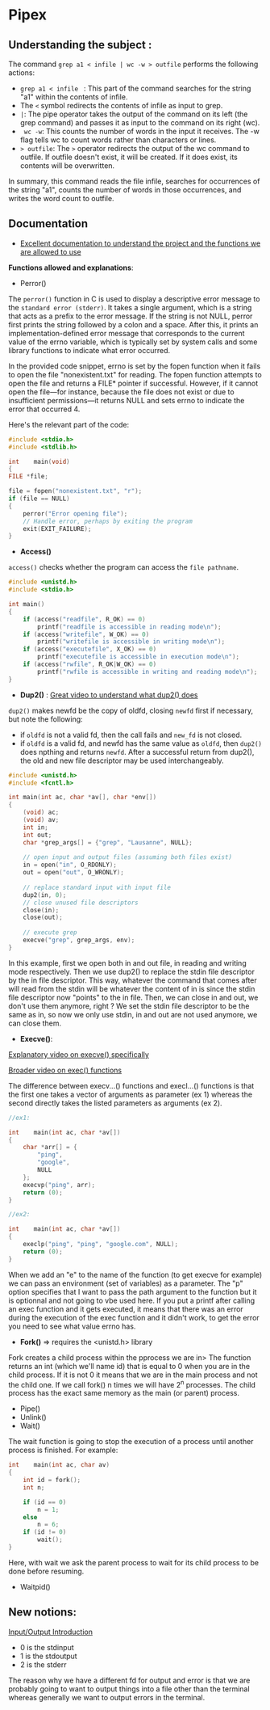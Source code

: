 # Pipex

## Understanding the subject :

The command ```grep a1 < infile | wc -w > outfile``` performs the following actions:

- ```grep a1 < infile ``` : This part of the command searches for the string "a1" within the contents of infile.
- The ```<``` symbol redirects the contents of infile as input to grep.
- ``` | ```: The pipe operator takes the output of the command on its left (the grep command) and passes it as input to the command on its right (wc).
-  ``` wc -w```: This counts the number of words in the input it receives. The -w flag tells wc to count words rather than characters or lines.
- ```> outfile```: The ```>``` operator redirects the output of the wc command to outfile. If outfile doesn't exist, it will be created. If it does exist, its contents will be overwritten.

In summary, this command reads the file infile, searches for occurrences of the string "a1", counts the number of words in those occurrences, and writes the word count to outfile.


## Documentation

- [Excellent documentation to understand the project and the functions we are allowed to use](https://42-cursus.gitbook.io/guide/rank-02/pipex/understand-pipex)

**Functions allowed and explanations**:

- Perror()

The ```perror()``` function in C is used to display a descriptive error message to the ```standard error (stderr)```. It takes a single argument, which is a string that acts as a prefix to the error message. If the string is not NULL, perror first prints the string followed by a colon and a space. After this, it prints an implementation-defined error message that corresponds to the current value of the errno variable, which is typically set by system calls and some library functions to indicate what error occurred.

In the provided code snippet, errno is set by the fopen function when it fails to open the file "nonexistent.txt" for reading. The fopen function attempts to open the file and returns a FILE* pointer if successful. However, if it cannot open the file—for instance, because the file does not exist or due to insufficient permissions—it returns NULL and sets errno to indicate the error that occurred 4.

Here's the relevant part of the code:
```c
#include <stdio.h>
#include <stdlib.h>

int    main(void)
{
FILE *file;

file = fopen("nonexistent.txt", "r");
if (file == NULL)
{
    perror("Error opening file");
    // Handle error, perhaps by exiting the program
    exit(EXIT_FAILURE);
}
```

- **Access()**

```access()``` checks whether the program can access the ```file pathname```.
```c
#include <unistd.h>
#include <stdio.h>

int main()
{
    if (access("readfile", R_OK) == 0)
        printf("readfile is accessible in reading mode\n");
    if (access("writefile", W_OK) == 0)
        printf("writefile is accessible in writing mode\n");
    if (access("executefile", X_OK) == 0)
        printf("executefile is accessible in execution mode\n");
    if (access("rwfile", R_OK|W_OK) == 0)
        printf("rwfile is accessible in writing and reading mode\n");
}
```

- **Dup2()** : [Great video to understand what dup2() does](https://www.youtube.com/watch?v=5fnVr-zH-SE)

```dup2()``` makes newfd be the copy of oldfd, closing ```newfd``` first if necessary, but note the following:
- if ```oldfd``` is not a valid fd, then the call fails and ```new_fd``` is not closed.
- if ```oldfd``` is a valid fd, and newfd has the same value as ```oldfd```, then ```dup2()``` does npthing and returns ```newfd```.
After a successful return from dup2(), the old and new file descriptor may be used interchangeably.

```c
#include <unistd.h>
#include <fcntl.h>

int main(int ac, char *av[], char *env[])
{
    (void) ac;
    (void) av;
    int in;
    int out;
    char *grep_args[] = {"grep", "Lausanne", NULL};
    
    // open input and output files (assuming both files exist)
    in = open("in", O_RDONLY);
    out = open("out", O_WRONLY); 
    
    // replace standard input with input file
    dup2(in, 0);
    // close unused file descriptors
    close(in);
    close(out);
    
    // execute grep
    execve("grep", grep_args, env);
}
```
In this example, first we open both in and out file, in reading and writing mode respectively. Then we use dup2() to replace the stdin file descriptor by the in file descriptor.
This way, whatever the command that comes after will read from the stdin will be whatever the content of in is since the stdin file descriptor now "points" to the in file. Then, we can close in and out, we don't use them anymore, right ? We set the stdin file descriptor to be the same as in, so now we only use stdin, in and out are not used anymore, we can close them.

- **Execve()**: 

[Explanatory video on execve() specifically](https://www.youtube.com/watch?v=iq7puCxsgHQ)

[Broader video on exec() functions](https://www.youtube.com/watch?v=OVFEWSP7n8c)

The difference between execv...() functions and execl...() functions is that the first one takes a vector of arguments as parameter (ex 1) whereas the second directly takes the listed parameters as arguments (ex 2).

```c
//ex1:

int    main(int ac, char *av[])
{
    char *arr[] = {
        "ping",
        "google",
        NULL
    };
    execvp("ping", arr);
    return (0);
}

//ex2:

int    main(int ac, char *av[])
{
    execlp("ping", "ping", "google.com", NULL);
    return (0);
}

```
When we add an "e" to the name of the function (to get execve for example) we can pass an environment (set of variables) as a parameter. The "p" option specifies that I want to pass the path argument to the function but it is optionnal and not going to vbe used here. If you put a printf after calling an exec function and it gets executed, it means that there was an error during the execution of the exec function and it didn't work, to get the error you need to see what value errno has.

- **Fork()** => requires the <unistd.h> library

Fork creates a child process within the pprocess we are in> The function returns an int (which we'll name id) that is equal to 0 when you are in the child process. If it is not 0 it means that we are in the main process and not the child one.
If we call fork() n times we will have 2<sup>n</sup> processes. The child process has the exact same memory as the main (or parent) process.

- Pipe()
- Unlink()
- Wait()

The wait function is going to stop the execution of a process until another process is finished. For example:

```c
int    main(int ac, char av)
{
    int id = fork();
    int n;

    if (id == 0)
        n = 1;
    else
        n = 6;
    if (id != 0)
        wait();
}
```
Here, with wait we ask the parent process to wait for its child process to be done before resuming. 

- Waitpid()


## New notions:

[Input/Output Introduction](https://www.youtube.com/watch?v=Vax97MIL_uI&list=RDCMUCX2Dop_X6MtbcmEVkbjMpSA&start_radio=1&rv=Vax97MIL_uI&t=1)

- 0 is the stdinput
- 1 is the stdoutput
- 2 is the stderr

The reason why we have a different fd for output and error is that we are probably going to want to output things into a file other than the terminal whereas generally we want to output errors in the terminal. 

